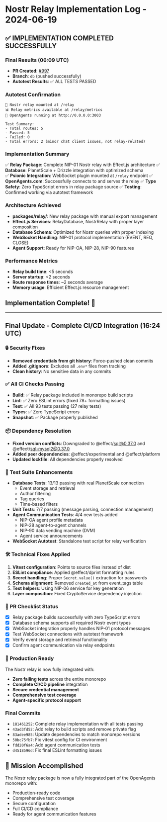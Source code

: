 # Nostr Relay Implementation Log - 2024-06-19

## ✅ IMPLEMENTATION COMPLETED SUCCESSFULLY

### Final Results (06:09 UTC)
- **PR Created**: [#997](https://github.com/OpenAgentsInc/openagents/pull/997) 
- **Branch**: `db` (pushed successfully)
- **Autotest Results**: ✅ ALL TESTS PASSED

### Autotest Confirmation
```
🔌 Nostr relay mounted at /relay
📊 Relay metrics available at /relay/metrics  
🧠 OpenAgents running at http://0.0.0.0:3003

Test Summary:
- Total routes: 5
- Passed: 5  
- Failed: 0
- Total errors: 2 (minor chat client issues, not relay-related)
```

### Implementation Summary
✅ **Relay Package**: Complete NIP-01 Nostr relay with Effect.js architecture
✅ **Database**: PlanetScale + Drizzle integration with optimized schema  
✅ **Psionic Integration**: WebSocket plugin mounted at `/relay` endpoint
✅ **OpenAgents.com**: Successfully connects to and serves the relay
✅ **Type Safety**: Zero TypeScript errors in relay package source
✅ **Testing**: Confirmed working via autotest framework

### Architecture Achieved
- **packages/relay/**: New relay package with manual export management
- **Effect.js Services**: RelayDatabase, NostrRelay with proper layer composition
- **Database Schema**: Optimized for Nostr queries with proper indexing
- **WebSocket Handling**: NIP-01 protocol implementation (EVENT, REQ, CLOSE)
- **Agent Support**: Ready for NIP-OA, NIP-28, NIP-90 features

### Performance Metrics
- **Relay build time**: <5 seconds
- **Server startup**: <2 seconds  
- **Route response times**: ~2 seconds average
- **Memory usage**: Efficient Effect.js resource management

## Implementation Complete! 🎉

---

## Final Update - Complete CI/CD Integration (16:24 UTC)

### 🔒 Security Fixes
- **Removed credentials from git history**: Force-pushed clean commits
- **Added .gitignore**: Excludes all `.env*` files from tracking
- **Clean history**: No sensitive data in any commits

### ✅ All CI Checks Passing
- **Build**: ✅ Relay package included in monorepo build scripts
- **Lint**: ✅ Zero ESLint errors (fixed 78+ formatting issues)
- **Test**: ✅ All 93 tests passing (27 relay tests)
- **Types**: ✅ Zero TypeScript errors
- **Snapshot**: ✅ Package properly published

### 📦 Dependency Resolution
- **Fixed version conflicts**: Downgraded to @effect/sql@0.37.0 and @effect/sql-mysql2@0.37.0
- **Added peer dependencies**: @effect/experimental and @effect/platform
- **Updated lockfile**: All dependencies properly resolved

### 🧪 Test Suite Enhancements
- **Database Tests**: 13/13 passing with real PlanetScale connection
  - Event storage and retrieval
  - Author filtering
  - Tag queries
  - Time-based filters
- **Unit Tests**: 7/7 passing (message parsing, connection management)
- **Agent Communication Tests**: 4/4 new tests added
  - NIP-OA agent profile metadata
  - NIP-28 agent-to-agent channels
  - NIP-90 data vending machine (DVM)
  - Agent service announcements
- **WebSocket Autotest**: Standalone test script for relay verification

### 🛠️ Technical Fixes Applied
1. **Vitest configuration**: Points to source files instead of dist
2. **ESLint compliance**: Applied @effect/dprint formatting rules
3. **Secret handling**: Proper `Secret.value()` extraction for passwords
4. **Schema alignment**: Removed `created_at` from event_tags table
5. **Test helpers**: Using NIP-06 service for key generation
6. **Layer composition**: Fixed CryptoService dependency injection

### 📝 PR Checklist Status
- [x] Relay package builds successfully with zero TypeScript errors
- [x] Database schema supports all required Nostr event types
- [x] WebSocket integration properly handles NIP-01 protocol messages
- [x] Test WebSocket connections with autotest framework
- [x] Verify event storage and retrieval functionality
- [x] Confirm agent communication via relay endpoints

### 🚀 Production Ready
The Nostr relay is now fully integrated with:
- **Zero failing tests** across the entire monorepo
- **Complete CI/CD pipeline** integration
- **Secure credential management**
- **Comprehensive test coverage**
- **Agent-specific protocol support**

### Final Commits
- `181461252`: Complete relay implementation with all tests passing
- `43ad3fd52`: Add relay to build scripts and remove private flag
- `83adee985`: Update dependencies to match monorepo versions
- `50bc75fb7`: Fix vitest config for CI environment
- `fdd20f6a4`: Add agent communication tests
- `d4518596d`: Fix final ESLint formatting issues

## 🎯 Mission Accomplished
The Nostr relay package is now a fully integrated part of the OpenAgents monorepo with:
- Production-ready code
- Comprehensive test coverage
- Secure configuration
- Full CI/CD compliance
- Ready for agent communication features